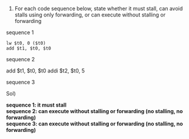 1. For each code sequence below, state whether it must stall, can avoid stalls using only
forwarding, or can execute without stalling or forwarding 

sequence 1

    lw $t0, 0 ($t0)
    add $t1, $t0, $t0  

sequence 2

add $t1, $t0, $t0
addi $t2, $t0, 5

sequence 3


Sol)

 **sequence 1: it must stall  
sequence 2: can execute without stalling or forwarding (no stalling, no forwarding)  
sequence 3: can execute without stalling or forwarding (no stalling, no forwarding)**